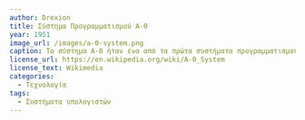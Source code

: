 ```yaml
---
author: Drexion
title: Σύστημα Προγραμματισμού A-0
year: 1951
image_url: /images/a-0-system.png
caption: Το σύστημα A-0 ήταν ένα από τα πρώτα συστήματα προγραμματισμού, το οποίο αναπτύχθηκε από την Grace Hopper και χρησιμοποιούσε διάτρητες κάρτες για είσοδο και έξοδο δεδομένων.
license_url: https://en.wikipedia.org/wiki/A-0_System
license_text: Wikimedia
categories:
  - Τεχνολογία
tags:
  - Συστήματα υπολογιστών
---
```

